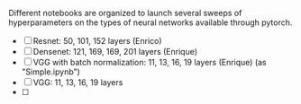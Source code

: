 Different notebooks are organized to launch several sweeps of hyperparameters on the types of neural networks available through pytorch.
- [ ] Resnet: 50, 101, 152 layers (Enrico)
- [ ] Densenet: 121, 169, 169, 201 layers (Enrique)
- [ ] VGG with batch normalization: 11, 13, 16, 19 layers (Enrique) (as "Simple.ipynb")
- [ ] VGG: 11, 13, 16, 19 layers
- [ ] 
